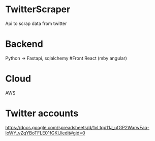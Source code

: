 # TwitterScraper
Api to scrap data from twitter

# Backend
Python -> Fastapi, sqlalchemy 
#Front 
React (mby angular)
# Cloud 
AWS


# Twitter accounts 
https://docs.google.com/spreadsheets/d/1vLtqd11J_ufGP2WarwFaq-IoWY_vZqYBoTFLE01fGKU/edit#gid=0
